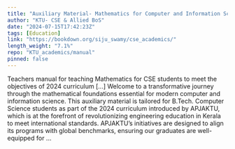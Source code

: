 ```yaml
---
title: "Auxiliary Material- Mathematics for Computer and Information Sciences"
author: "KTU- CSE & Allied BoS"
date: "2024-07-15T17:42:23Z"
tags: [Education]
link: "https://bookdown.org/siju_swamy/cse_academics/"
length_weight: "7.1%"
repo: "KTU_academics/manual"
pinned: false
---
```


Teachers manual for teaching Mathematics for CSE students to meet the objectives of 2024 curriculum [...] Welcome to a transformative journey through the mathematical foundations essential for modern computer and information science. This auxiliary material is tailored for B.Tech. Computer Science students as part of the 2024 curriculum introduced by APJAKTU, which is at the forefront of revolutionizing engineering education in Kerala to meet international standards. APJAKTU’s initiatives are designed to align its programs with global benchmarks, ensuring our graduates are well-equipped for ...
